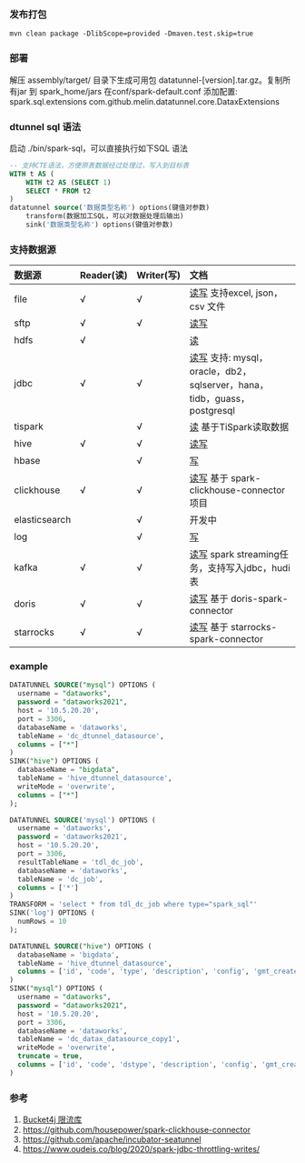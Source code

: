 ### 发布打包
```
mvn clean package -DlibScope=provided -Dmaven.test.skip=true
```

### 部署

解压 assembly/target/ 目录下生成可用包 datatunnel-[version].tar.gz。复制所有jar 到 spark_home/jars 
在conf/spark-default.conf 添加配置: spark.sql.extensions com.github.melin.datatunnel.core.DataxExtensions

### dtunnel sql 语法

启动 ./bin/spark-sql，可以直接执行如下SQL 语法

```sql
-- 支持CTE语法，方便原表数据经过处理过，写入到目标表
WITH t AS (
    WITH t2 AS (SELECT 1)
    SELECT * FROM t2
)
datatunnel source('数据类型名称') options(键值对参数) 
    transform(数据加工SQL，可以对数据处理后输出)
    sink('数据类型名称') options(键值对参数)
```

### 支持数据源

| 数据源           | Reader(读) | Writer(写)    | 文档                                                                                         |
|:--------------|:----------| :------      |:-------------------------------------------------------------------------------------------|
| file          | √         | √            | [读写](doc/file.md) 支持excel, json，csv 文件                                                     |
| sftp          | √         | √            | [读写](doc/sftp.md)                                                                          |
| hdfs          | √         |              | [读](doc/hdfs.md)                                                                           |
| jdbc          | √         | √            | [读写](doc/jdbc.md) 支持: mysql，oracle，db2，sqlserver，hana，tidb，guass，postgresql                |
| tispark       |           | √            | [读](doc/tispark.md) 基于TiSpark读取数据                                                          |
| hive          | √         | √            | [读写](doc/hive.md)                                                                          |
| hbase         |           | √            | [写](doc/hbase.md)                                                                          |
| clickhouse    | √         | √            | [读写](doc/clickhouse.md) 基于 spark-clickhouse-connector 项目                                   |
| elasticsearch |           | √            | 开发中                                                                                        |
| log           |           | √            | [写](doc/log.md)                                                                            |
| kafka         | √         | √            | [读写](doc/kafka.md) spark streaming任务，支持写入jdbc，hudi表                                        |
| doris         | √         | √            | [读写](doc/doris.md) 基于 doris-spark-connector                                                |
| starrocks     | √         | √            | [读写](doc/starrocks.md) 基于 starrocks-spark-connector                                        |

### example
```sql
DATATUNNEL SOURCE("mysql") OPTIONS (
  username = "dataworks",
  password = "dataworks2021",
  host = '10.5.20.20',
  port = 3306,
  databaseName = 'dataworks',
  tableName = 'dc_dtunnel_datasource',
  columns = ["*"]
)
SINK("hive") OPTIONS (
  databaseName = "bigdata",
  tableName = 'hive_dtunnel_datasource',
  writeMode = 'overwrite',
  columns = ["*"]
);

DATATUNNEL SOURCE('mysql') OPTIONS (
  username = 'dataworks',
  password = 'dataworks2021',
  host = '10.5.20.20',
  port = 3306,
  resultTableName = 'tdl_dc_job',
  databaseName = 'dataworks',
  tableName = 'dc_job',
  columns = ['*']
)
TRANSFORM = 'select * from tdl_dc_job where type="spark_sql"'
SINK('log') OPTIONS (
  numRows = 10
);

DATATUNNEL SOURCE("hive") OPTIONS (
  databaseName = 'bigdata',
  tableName = 'hive_dtunnel_datasource',
  columns = ['id', 'code', 'type', 'description', 'config', 'gmt_created', 'gmt_modified', 'creater', 'modifier']
)
SINK("mysql") OPTIONS (
  username = "dataworks",
  password = "dataworks2021",
  host = '10.5.20.20',
  port = 3306,
  databaseName = 'dataworks',
  tableName = 'dc_datax_datasource_copy1',
  writeMode = 'overwrite',
  truncate = true,
  columns = ['id', 'code', 'dstype', 'description', 'config', 'gmt_created', 'gmt_modified', 'creater', 'modifier']
)
```

### 参考

1. [Bucket4j 限流库](https://github.com/vladimir-bukhtoyarov/bucket4j)
2. https://github.com/housepower/spark-clickhouse-connector
3. https://github.com/apache/incubator-seatunnel
4. https://www.oudeis.co/blog/2020/spark-jdbc-throttling-writes/

